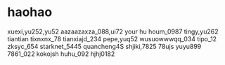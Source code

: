 # haohao
xuexi,yu252,yu52
aazaazaxza_088,ui72
your hu houm_0987
tingy,yu262
tiantian
tixnxnx_78
tianxiajd_234
pepe,yuq52
wusuowwwqq_034
tipo_12
zksyc_654
starknet_5445
quancheng4S
shjiki,7825
78ujs
yuyu899
7861_022
kokojsh
huhu_092
hjhj0182

